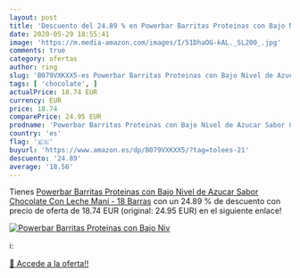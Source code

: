 ```yaml
---
layout: post
title: 'Descuento del 24.89 % en Powerbar Barritas Proteinas con Bajo Niv'
date: 2020-05-29 18:55:41
image: 'https://m.media-amazon.com/images/I/51DhaOG-kAL._SL200_.jpg'
comments: true
category: ofertas
author: ring
slug: 'B079VXKXX5-es Powerbar Barritas Proteinas con Bajo Nivel de Azucar Sabor...'
tags: [ 'chocolate', ]
actualPrice: 18.74 EUR
currency: EUR
price: 18.74
comparePrice: 24.95 EUR
prodname: 'Powerbar Barritas Proteinas con Bajo Nivel de Azucar Sabor Chocolate Con Leche Maní - 18 Barras'
country: 'es'
flag: '🇪🇸'
buyurl: 'https://www.amazon.es/dp/B079VXKXX5/?tag=tolees-21'
descuento: '24.89'
average: '18.56'
---
```


Tienes [Powerbar Barritas Proteinas con Bajo Nivel de Azucar Sabor Chocolate Con Leche Maní - 18 Barras](https://www.amazon.es/dp/B079VXKXX5/?tag=tolees-21) con un 24.89 % de descuento con precio de oferta de 18.74 EUR (original: 24.95 EUR) en el siguiente enlace!

[![Powerbar Barritas Proteinas con Bajo Niv](https://m.media-amazon.com/images/I/51DhaOG-kAL._SL200_.jpg)](https://www.amazon.es/dp/B079VXKXX5/?tag=tolees-21)

ℹ️:


[🛒 Accede a la oferta!!](https://www.amazon.es/dp/B079VXKXX5/?tag=tolees-21)
